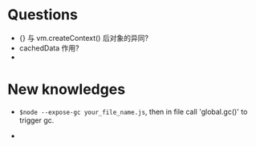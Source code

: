 # Questions

- {} 与 vm.createContext() 后对象的异同?
- cachedData 作用?
- 

# New knowledges

- `$node --expose-gc your_file_name.js`, then 
in file call 'global.gc()' to trigger gc.

- 